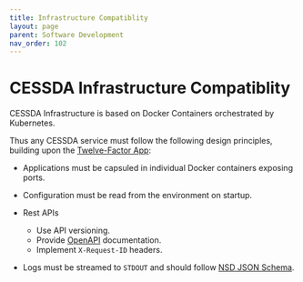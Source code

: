 ```yaml
---
title: Infrastructure Compatiblity
layout: page
parent: Software Development
nav_order: 102
---
```


# CESSDA Infrastructure Compatiblity

CESSDA Infrastructure is based on Docker Containers orchestrated by Kubernetes.

Thus any CESSDA service must follow the following design principles, building upon the [Twelve-Factor App](https://12factor.net/):

* Applications must be capsuled in individual Docker containers exposing ports.

* Configuration must be read from the environment on startup.

* Rest APIs
  * Use API versioning.
  * Provide [OpenAPI](https://www.openapis.org/) documentation.
  * Implement `X-Request-ID` headers.

* Logs must be streamed to `STDOUT` and should follow [NSD JSON Schema](https://gitlab.nsd.no/logging/log-schema).
